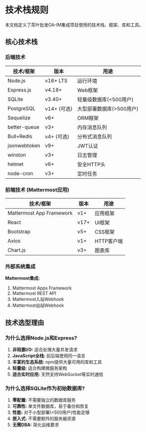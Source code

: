 # 技术栈规则

本文档定义了茶叶批发OA-IM集成项目使用的技术栈、框架、库和工具。

## 核心技术栈

### 后端技术

| 技术/框架 | 版本 | 用途 |
|----------|-----|-----|
| Node.js | v16+ LTS | 运行环境 |
| Express.js | v4.18+ | Web框架 |
| SQLite | v3.40+ | 轻量级数据库(<500用户) |
| PostgreSQL | v14+ (可选) | 大型部署数据库(>500用户) |
| Sequelize | v6+ | ORM框架 |
| better-queue | v3+ | 内存消息队列 |
| Bull+Redis | v4+ (可选) | 分布式消息队列 |
| jsonwebtoken | v9+ | JWT认证 |
| winston | v3+ | 日志管理 |
| helmet | v6+ | 安全HTTP头 |
| node-cron | v3+ | 定时任务 |

### 前端技术 (Mattermost应用)

| 技术/框架 | 版本 | 用途 |
|----------|-----|-----|
| Mattermost App Framework | v1+ | 应用框架 |
| React | v17+ | UI框架 |
| Bootstrap | v5+ | CSS框架 |
| Axios | v1+ | HTTP客户端 |
| Chart.js | v3+ | 图表库 |

### 外部系统集成

**Mattermost集成:**
1. Mattermost Apps Framework
2. Mattermost REST API
3. Mattermost入站Webhook
4. Mattermost出站Webhook

## 技术选型理由

### 为什么选择Node.js和Express?

1. **非阻塞I/O:** 适合处理大量并发请求
2. **JavaScript全栈:** 前后端使用同一语言
3. **丰富的生态系统:** npm提供大量可用的库和工具
4. **轻量级:** 适合构建微服务架构
5. **适合实时应用:** 天然支持WebSocket等实时通信

### 为什么选择SQLite作为初始数据库?

1. **零配置:** 不需要独立的数据库服务
2. **可靠性:** 单文件数据库，易于备份和恢复
3. **性能:** 对于小型部署(<500用户)性能足够
4. **嵌入式:** 不需要额外的服务器资源
5. **无需DBA:** 简化运维要求